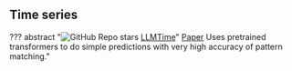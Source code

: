 ## Time series

??? abstract "![GitHub Repo stars](https://badgen.net/github/stars/ngruver/llmtime) [LLMTime]([LLMTime](https://github.com/ngruver/llmtime))"
    [Paper](https://arxiv.org/pdf/2310.07820.pdf) Uses pretrained transformers to do simple predictions with very high accuracy of pattern matching."